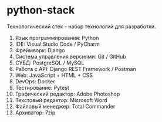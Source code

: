 # python-stack
Технологический стек - набор технологий для разработки.
1. Язык программирования: Python
2. IDE: Visual Studio Code / PyCharm
3. Фреймворк: Django
4. Система управления версиями: Git / GitHub
5. СУБД: PostgreSQL / MySQL
6. Работа с API: Django REST Framework / Postman
7. Web: JavaScript + HTML + CSS
8. DevOps: Docker
9. Тестирование: Pytest
9. Графический редактор: Adobe Photoshop
10. Текстовый редактор: Microsoft Word
11. Файловый менеджер: Total Commander
12. Архиватор: 7zip
